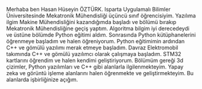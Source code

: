 Merhaba ben Hasan Hüseyin ÖZTÜRK. Isparta Uygulamalı Bilimler Üniversitesinde Mekatronik Mühendisliği üçüncü sınıf öğrencisiyim. Yazılıma ilgim Makine Mühendisliğini kazandığımda başladı ve bölümü bırakıp Mekatronik Mühendisliğine geçiş yaptım. Algoritma bilgim iyi derecedeydi ve üstüne bölümde Python eğitimi aldım. Sonrasında Python kütüphanelerini öğrenmeye başladım ve halen öğreniyorum.
Python eğitimimin ardından C++ ve gömülü yazılımı merak etmeye başladım. Davraz Elektromobil takımında C++ ve gömülü yazılımcı olarak çalışmaya başladım. STM32 kartlarını öğrendim ve halen kendimi geliştiriyorum.
Bölümüm gereği 3d çizimler, Python yazılımları ve C++ gibi alanlarla ilgilenmekteyim.
Yapay zeka ve görüntü işleme alanlarını halen öğrenmekte ve geliştirmekteyim.
Bu alanlarda işbirliğinize açığım.

<!---
HasanHuseyinOzturk/HasanHuseyinOzturk is a ✨ special ✨ repository because its `README.md` (this file) appears on your GitHub profile.
You can click the Preview link to take a look at your changes.
--->
